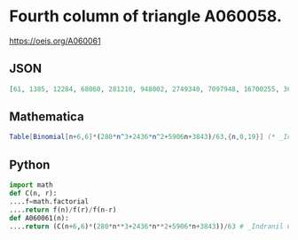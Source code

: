 # Fourth column of triangle A060058\.
https://oeis.org/A060061
## JSON
```JSON
[61, 1385, 12284, 68060, 281210, 948002, 2749340, 7097948, 16700255, 36419955, 74551048, 144631240, 267951892, 476948260, 819683560, 1365672424, 2213323585, 3499318141, 5410278500, 8197124100]
```
## Mathematica
```Mathematica
Table[Binomial[n+6,6]*(280*n^3+2436*n^2+5906n+3843)/63,{n,0,19}] (* _Indranil Ghosh_, Feb 21 2017 *)
```
## Python
```Python
import math
def C(n, r):
....f=math.factorial
....return f(n)/f(r)/f(n-r)
def A060061(n):
....return (C(n+6,6)*(280*n**3+2436*n**2+5906*n+3843))/63 # _Indranil Ghosh_, Feb 21 2017
```
